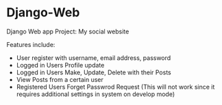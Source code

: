 # Django-Web

Django Web app Project: My social website 

Features include:
  - User register with username, email address, password
  - Logged in Users Profile update
  - Logged in Users Make, Update, Delete with their Posts 
  - View Posts from a certain user
  - Registered Users Forget Passwrod Request (This will not work since it requires additional settings in system on develop mode)
